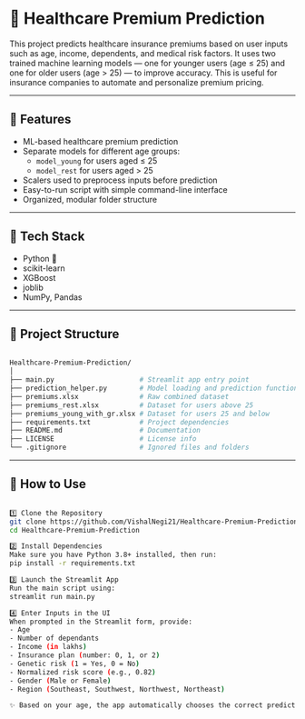 # 🏥 Healthcare Premium Prediction

This project predicts healthcare insurance premiums based on user inputs such as age, income, dependents, and medical risk factors. It uses two trained machine learning models — one for younger users (age ≤ 25) and one for older users (age > 25) — to improve accuracy. This is useful for insurance companies to automate and personalize premium pricing.

---

## 🚀 Features

- ML-based healthcare premium prediction
- Separate models for different age groups:
  - `model_young` for users aged ≤ 25
  - `model_rest` for users aged > 25
- Scalers used to preprocess inputs before prediction
- Easy-to-run script with simple command-line interface
- Organized, modular folder structure

---

## 🧠 Tech Stack

- Python 🐍
- scikit-learn
- XGBoost
- joblib
- NumPy, Pandas

---

## 📁 Project Structure

```bash

Healthcare-Premium-Prediction/
│
├── main.py                     # Streamlit app entry point
├── prediction_helper.py        # Model loading and prediction functions
├── premiums.xlsx               # Raw combined dataset
├── premiums_rest.xlsx          # Dataset for users above 25
├── premiums_young_with_gr.xlsx # Dataset for users 25 and below
├── requirements.txt            # Project dependencies
├── README.md                   # Documentation
├── LICENSE                     # License info
└── .gitignore                  # Ignored files and folders
```



---

## 🧪 How to Use

```bash

1️⃣ Clone the Repository
git clone https://github.com/VishalNegi21/Healthcare-Premium-Prediction.git
cd Healthcare-Premium-Prediction

2️⃣ Install Dependencies
Make sure you have Python 3.8+ installed, then run:
pip install -r requirements.txt

3️⃣ Launch the Streamlit App
Run the main script using:
streamlit run main.py

4️⃣ Enter Inputs in the UI
When prompted in the Streamlit form, provide:
- Age
- Number of dependants
- Income (in lakhs)
- Insurance plan (number: 0, 1, or 2)
- Genetic risk (1 = Yes, 0 = No)
- Normalized risk score (e.g., 0.82)
- Gender (Male or Female)
- Region (Southeast, Southwest, Northwest, Northeast)

✨ Based on your age, the app automatically chooses the correct prediction model and displays your predicted premium.






